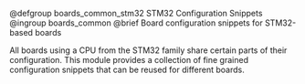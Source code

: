 <!--
SPDX-FileCopyrightText: 2018 Freie Universität Berlin
SPDX-License-Identifier: LGPL-2.1-only
-->

@defgroup    boards_common_stm32 STM32 Configuration Snippets
@ingroup     boards_common
@brief       Board configuration snippets for STM32-based boards

All boards using a CPU from the STM32 family share certain parts of their
configuration. This module provides a collection of fine grained
configuration snippets that can be reused for different boards.
